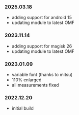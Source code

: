 ### 2025.03.18
- adding support for android 15
- updating module to latest OMF

### 2023.11.14
- adding support for magisk 26
- updating module to latest OMF

### 2023.01.09
- variable font (thanks to mitsu)
- 110% enlarged
- all measurements fixed 

### 2022.12.20
- initial build 